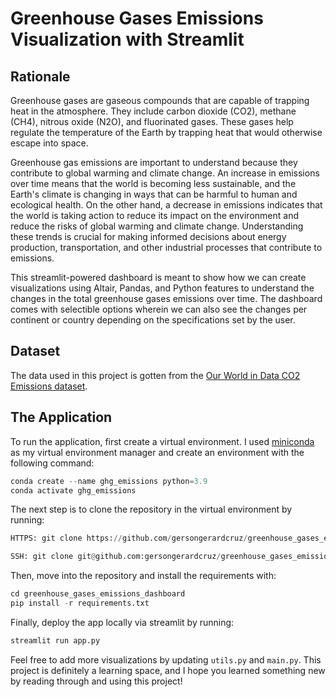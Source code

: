 # Greenhouse Gases Emissions Visualization with Streamlit

## Rationale 

Greenhouse gases are gaseous compounds that are capable of trapping heat in the atmosphere. They include carbon dioxide (CO2), methane (CH4), nitrous oxide (N2O), and fluorinated gases. These gases help regulate the temperature of the Earth by trapping heat that would otherwise escape into space.

Greenhouse gas emissions are important to understand because they contribute to global warming and climate change. An increase in emissions over time means that the world is becoming less sustainable, and the Earth's climate is changing in ways that can be harmful to human and ecological health. On the other hand, a decrease in emissions indicates that the world is taking action to reduce its impact on the environment and reduce the risks of global warming and climate change. Understanding these trends is crucial for making informed decisions about energy production, transportation, and other industrial processes that contribute to emissions.

This streamlit-powered dashboard is meant to show how we can create visualizations using Altair, Pandas, and Python features to understand the changes in the total greenhouse gases emissions over time. The dashboard comes with selectible options wherein we can also see the changes per continent or country depending on the specifications set by the user.  

## Dataset

The data used in this project is gotten from the [Our World in Data CO2 Emissions dataset](https://github.com/owid/co2-data). 

## The Application

To run the application, first create a virtual environment. I used [miniconda](https://docs.conda.io/en/latest/miniconda.html) as my virtual environment manager and create an environment with the following command: 

```python
conda create --name ghg_emissions python=3.9
conda activate ghg_emissions
```

The next step is to clone the repository in the virtual environment by running:

```python
HTTPS: git clone https://github.com/gersongerardcruz/greenhouse_gases_emissions_dashboard.git 

SSH: git clone git@github.com:gersongerardcruz/greenhouse_gases_emissions_dashboard.git
```



Then, move into the repository and install the requirements with:

```python
cd greenhouse_gases_emissions_dashboard
pip install -r requirements.txt
```
Finally, deploy the app locally via streamlit by running:

```python
streamlit run app.py
```

Feel free to add more visualizations by updating `utils.py` and `main.py`. This project is definitely a learning space, and I hope you learned something new by reading through and using this project!


